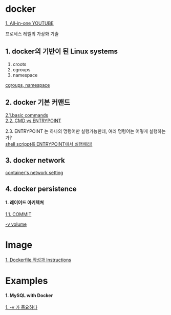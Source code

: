 # docker
[1. All-in-one YOUTUBE](https://www.youtube.com/watch?v=fqMOX6JJhGo)  


프로세스 레벨의 가상화 기술  

## 1. docker의 기반이 된 Linux systems  
1. croots  
2. cgroups  
3. namespace  

[cgroups, namespace](/linux-subsystem.md)  


## 2. docker 기본 커맨드  
[2.1.basic commands](/command.md)  
[2.2. CMD vs ENTRYPOINT](/commands/cmd.md)  

2.3. ENTRYPOINT 는 하나의 명령어만 실행가능한데, 여러 명령어는 어떻게 실행하는가?  
[shell scrippt를 ENTRYPOINT에서 실행해라!](/commands/shell.mc)  



## 3. docker network  

[container's network setting](/network.md)  

## 4. docker persistence  

#### 1. 레이어드 아키텍쳐  
[1.1. COMMIT ](/layered-architecture.md)  


[-v volume](/persistence.md)  


# Image  

[1. Dockerfile 작성과 Instructions](/image/how-to.md)  



# Examples  

#### 1. MySQL with Docker  

[1. -v 가 중요하다](/example/mysql.md)  







